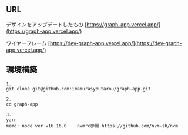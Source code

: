 ## URL 

デザインをアップデートしたもの
[https://graph-app.vercel.app/](https://graph-app.vercel.app/)

ワイヤーフレーム
[https://dev-graph-app.vercel.app/](https://dev-graph-app.vercel.app/)


## 環境構築

```
1. 
git clone git@github.com:imamurasyoutarou/graph-app.git

2. 
cd graph-app

3. 
yarn
memo: node ver v16.16.0   .nvmrc参照 https://github.com/nvm-sh/nvm
```




